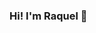 ### Hi! I'm Raquel  👋

<!--
**Raqfranca/Raqfranca** is a ✨ _special_ ✨ repository because its `README.md` (this file) appears on your GitHub profile.

Here are some ideas to get you started:

- 🌱 I’m currently learning ...
- 📫 How to reach me: ...
- 😄 Pronouns: ...
- ⚡ Fun fact: ...
-->
